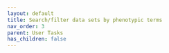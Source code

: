 ```yaml
---
layout: default
title: Search/filter data sets by phenotypic terms
nav_order: 3
parent: User Tasks
has_children: false
---
```

